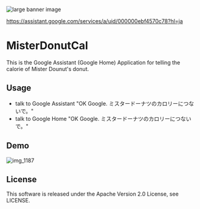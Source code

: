 ![large banner image](https://user-images.githubusercontent.com/31620041/38549773-cbb25b4c-3cef-11e8-8d25-d5e288d87163.png)

https://assistant.google.com/services/a/uid/000000ebf4570c78?hl=ja

# MisterDonutCal
This is the Google Assistant (Google Home) Application for telling the calorie of Mister Dounut's donut. 

## Usage
- talk to Google Assistant "OK Google. ミスタードーナツのカロリーにつないで。"
- talk to Google Home "OK Google. ミスタードーナツのカロリーにつないで。"

## Demo
![img_1187](https://user-images.githubusercontent.com/31620041/38552365-df53c4d6-3cf6-11e8-95fd-6886c354c4bb.png)

## License
This software is released under the Apache Version 2.0 License, see LICENSE.
